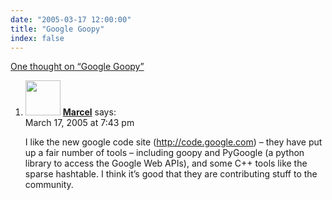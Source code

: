 ```yaml
---
date: "2005-03-17 12:00:00"
title: "Google Goopy"
index: false
---
```


[One thought on &ldquo;Google Goopy&rdquo;](/lemire/blog/2005/03-17-google-goopy)

<ol class="comment-list">
<li id="comment-2021" class="comment even thread-even depth-1">
<div class="comment-author vcard">
<img alt src="https://secure.gravatar.com/avatar/?s=56&#038;d=mm&#038;r=g" srcset="https://secure.gravatar.com/avatar/?s=112&#038;d=mm&#038;r=g 2x" class="avatar avatar-56 photo avatar-default" height="56" width="56" decoding="async" /> <b class="fn"><a href="https://theangrynewf.blogspot.com/" class="url" rel="ugc external nofollow">Marcel</a></b> <span class="says">says:</span> </div>
<div class="comment-metadata"><time datetime="2005-03-17T19:43:17+00:00">March 17, 2005 at 7:43 pm</time></a> </div>
<div class="comment-content">
<p>I like the new google code site (<a href="https://code.google.com" rel="nofollow ugc">http://code.google.com</a>) &#8211; they have put up a fair number of tools &#8211; including goopy and PyGoogle (a python library to access the Google Web APIs), and some C++ tools like the sparse hashtable. I think it&rsquo;s good that they are contributing stuff to the community.</p>
</div>
</li>
</ol>
